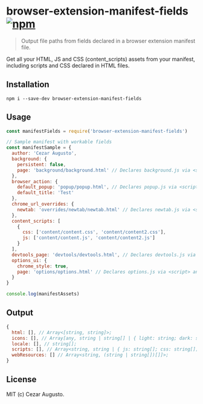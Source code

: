 [npm-image]: https://img.shields.io/npm/v/extension-manifest-assets.svg
[npm-url]: https://npmjs.org/package/extension-manifest-assets

# browser-extension-manifest-fields [![npm][npm-image]][npm-url]

> Output file paths from fields declared in a browser extension manifest file.

Get all your HTML, JS and CSS (content_scripts) assets from your manifest, including scripts and CSS declared in HTML files.

## Installation

```
npm i --save-dev browser-extension-manifest-fields
```

## Usage

```js
const manifestFields = require('browser-extension-manifest-fields')

// Sample manifest with workable fields
const manifestSample = {
  author: 'Cezar Augusto',
  background: {
    persistent: false,
    page: 'background/background.html' // Declares background.js via <script>
  },
  browser_action: {
    default_popup: 'popup/popup.html', // Declares popup.js via <script> and popup.css via <link>
    default_title: 'Test'
  },
  chrome_url_overrides: {
    newtab: 'overrides/newtab/newtab.html' // Declares newtab.js via <script> and newtab.css via <link>
  },
  content_scripts: [
    {
      css: ['content/content.css', 'content/content2.css'],
      js: ['content/content.js', 'content/content2.js']
    }
  ],
  devtools_page: 'devtools/devtools.html', // Declares devtools.js via <script> and devtools.css via <link>
  options_ui: {
    chrome_style: true,
    page: 'options/options.html' // Declares options.js via <script> and options.css via <link>
  }
}

console.log(manifestAssets)
```

## Output

```js
{
  html: [], // Array<[string, string]>;
  icons: [], // Array[any, string | string[] | { light: string; dark: string;}]>;
  locale: [], // string[];
  scripts: [], // Array<string, string | { js: string[]; css: string[]; }]>;
  webResources: [] // Array<string, (string | string[])[]]>;
}
```

## License

MIT (c) Cezar Augusto.
